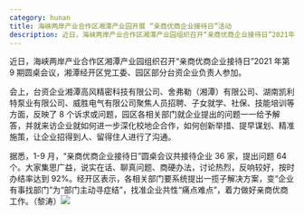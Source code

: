 ```yaml
---
category: hunan
title: 海峡两岸产业合作区湘潭产业园开展 “亲商优商企业接待日”活动
description: 近日，海峡两岸产业合作区湘潭产业园组织召开“亲商优商企业接待日”2021年第9期圆桌会议，湘潭经开区党工委、园区部分台资企业负责人参加。
---
```


近日，海峡两岸产业合作区湘潭产业园组织召开“亲商优商企业接待日”2021 年第 9 期圆桌会议，湘潭经开区党工委、园区部分台资企业负责人参加。

会上，台资企业湘潭高风精密科技有限公司、舍弗勒（湘潭）有限公司、湖南凯利特泵业有限公司、威胜电气有限公司聚焦人员招聘、子女就学、社保、技能培训等方面，反映了 8 个诉求或问题，园区各相关部门就企业提出的问题一一给予解答，并就来访企业就如何进一步深化校地企合作，如何创新举措、提早谋划、精准施策，让企业招得到人、留得住人进行了沟通。

据悉，1-9 月，“亲商优商企业接待日”圆桌会议共接待企业 36 家，提出问题 64 个。大家集思广益，说实在话、聊真问题、商硬办法，讨论热烈，反响较好，按时办结率达到 92%。经开区表示，各相关部门要系统提出一揽子解决方案，变“企业有事找部门”为“部门主动寻症结”，找准企业共性“痛点难点”，着力做好亲商优商工作。（黎涛）![](http://www.hnstb.gov.cn/uploads/allimg/210927/1-21092GP03G43.png)
